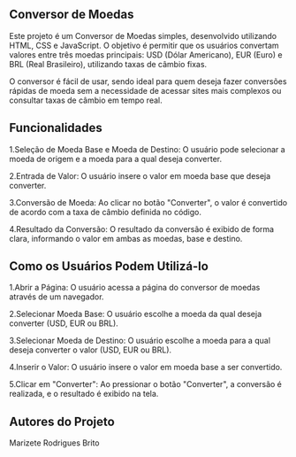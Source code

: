 ## Conversor de Moedas

Este projeto é um Conversor de Moedas simples, desenvolvido utilizando HTML, CSS e JavaScript. O objetivo é permitir que os usuários convertam valores entre três moedas principais: USD (Dólar Americano), EUR (Euro) e BRL (Real Brasileiro), utilizando taxas de câmbio fixas.

O conversor é fácil de usar, sendo ideal para quem deseja fazer conversões rápidas de moeda sem a necessidade de acessar sites mais complexos ou consultar taxas de câmbio em tempo real.

## Funcionalidades 

1.Seleção de Moeda Base e Moeda de Destino: O usuário pode selecionar a moeda de origem e a moeda para a qual deseja converter.

2.Entrada de Valor: O usuário insere o valor em moeda base que deseja converter.

3.Conversão de Moeda: Ao clicar no botão "Converter", o valor é convertido de acordo com a taxa de câmbio definida no código.

4.Resultado da Conversão: O resultado da conversão é exibido de forma clara, informando o valor em ambas as moedas, base e destino.

## Como os Usuários Podem Utilizá-lo

1.Abrir a Página: O usuário acessa a página do conversor de moedas através de um navegador.

2.Selecionar Moeda Base: O usuário escolhe a moeda da qual deseja converter (USD, EUR ou BRL).

3.Selecionar Moeda de Destino: O usuário escolhe a moeda para a qual deseja converter o valor (USD, EUR ou BRL).

4.Inserir o Valor: O usuário insere o valor em moeda base a ser convertido.

5.Clicar em "Converter": Ao pressionar o botão "Converter", a conversão é realizada, e o resultado é exibido na tela.

## Autores do Projeto
Marizete Rodrigues Brito
